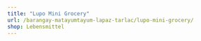 ```yaml
---
title: "Lupo Mini Grocery"
url: /barangay-matayumtayum-lapaz-tarlac/lupo-mini-grocery/
shop: Lebensmittel
---
```

